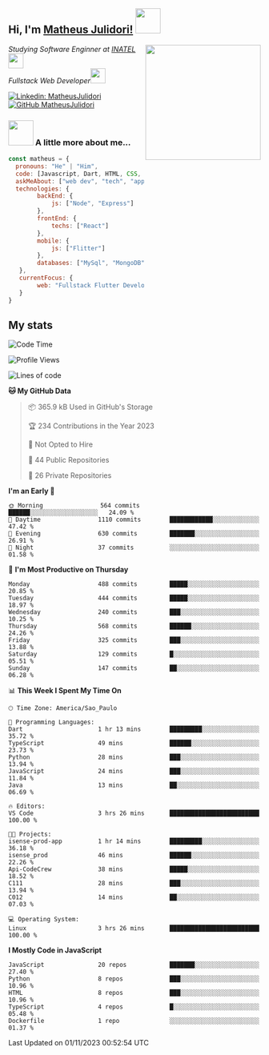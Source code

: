 <h2> Hi, I'm <a href="https://matheusjulidori.github.io" target="_blank">Matheus Julidori!</a> <img src="https://media.giphy.com/media/12oufCB0MyZ1Go/giphy.gif" width="50"></h2>
<img align='right' src="https://media.giphy.com/media/3oKIPnAiaMCws8nOsE/giphy.gif" width="230" height="auto">
<p><em>Studying Software Enginner at <a href="http://www.inatel.br" target="_blank">INATEL</a><img src="https://media.giphy.com/media/fYSnHlufseco8Fh93Z/giphy.gif" width="30"></br>
  Fullstack Web Developer<img src="https://media.giphy.com/media/WUlplcMpOCEmTGBtBW/giphy.gif" width="30">
</em></p>

[![Linkedin: MatheusJulidori](https://img.shields.io/badge/-MatheusJulidori-blue?style=flat-square&logo=Linkedin&logoColor=white&link=https://www.linkedin.com/in/MatheusJulidori/)](https://www.linkedin.com/in/MatheusJulidori/)
[![GitHub MatheusJulidori](https://img.shields.io/github/followers/matheusjulidori?label=follow&style=social)](https://github.com/MatheusJulidori)


### <img src="https://media.giphy.com/media/VgCDAzcKvsR6OM0uWg/giphy.gif" width="50"> A little more about me...  

```javascript
const matheus = {
  pronouns: "He" | "Him",
  code: [Javascript, Dart, HTML, CSS, Python, Java, C++],
  askMeAbout: ["web dev", "tech", "app dev", "games"],
  technologies: {
        backEnd: {
            js: ["Node", "Express"]
        },
        frontEnd: {
            techs: ["React"]
        },
        mobile: {
            js: ["Flitter"]
        },
        databases: ["MySql", "MongoDB","PostgreSQL","MariaDB"],
   },
   currentFocus: {
        web: "Fullstack Flutter Development"
   }
}
```
<h2>My stats</h2>

<!--START_SECTION:waka-->
![Code Time](http://img.shields.io/badge/Code%20Time-382%20hrs%2049%20mins-blue)

![Profile Views](http://img.shields.io/badge/Profile%20Views-0-blue)

![Lines of code](https://img.shields.io/badge/From%20Hello%20World%20I%27ve%20Written-7.1%20million%20lines%20of%20code-blue)

**🐱 My GitHub Data** 

> 📦 365.9 kB Used in GitHub's Storage 
 > 
> 🏆 234 Contributions in the Year 2023
 > 
> 🚫 Not Opted to Hire
 > 
> 📜 44 Public Repositories 
 > 
> 🔑 26 Private Repositories 
 > 
**I'm an Early 🐤** 

```text
🌞 Morning                564 commits         ██████░░░░░░░░░░░░░░░░░░░   24.09 % 
🌆 Daytime                1110 commits        ████████████░░░░░░░░░░░░░   47.42 % 
🌃 Evening                630 commits         ███████░░░░░░░░░░░░░░░░░░   26.91 % 
🌙 Night                  37 commits          ░░░░░░░░░░░░░░░░░░░░░░░░░   01.58 % 
```
📅 **I'm Most Productive on Thursday** 

```text
Monday                   488 commits         █████░░░░░░░░░░░░░░░░░░░░   20.85 % 
Tuesday                  444 commits         █████░░░░░░░░░░░░░░░░░░░░   18.97 % 
Wednesday                240 commits         ███░░░░░░░░░░░░░░░░░░░░░░   10.25 % 
Thursday                 568 commits         ██████░░░░░░░░░░░░░░░░░░░   24.26 % 
Friday                   325 commits         ███░░░░░░░░░░░░░░░░░░░░░░   13.88 % 
Saturday                 129 commits         █░░░░░░░░░░░░░░░░░░░░░░░░   05.51 % 
Sunday                   147 commits         ██░░░░░░░░░░░░░░░░░░░░░░░   06.28 % 
```


📊 **This Week I Spent My Time On** 

```text
🕑︎ Time Zone: America/Sao_Paulo

💬 Programming Languages: 
Dart                     1 hr 13 mins        █████████░░░░░░░░░░░░░░░░   35.72 % 
TypeScript               49 mins             ██████░░░░░░░░░░░░░░░░░░░   23.73 % 
Python                   28 mins             ███░░░░░░░░░░░░░░░░░░░░░░   13.94 % 
JavaScript               24 mins             ███░░░░░░░░░░░░░░░░░░░░░░   11.84 % 
Java                     13 mins             ██░░░░░░░░░░░░░░░░░░░░░░░   06.69 % 

🔥 Editors: 
VS Code                  3 hrs 26 mins       █████████████████████████   100.00 % 

🐱‍💻 Projects: 
isense-prod-app          1 hr 14 mins        █████████░░░░░░░░░░░░░░░░   36.18 % 
isense_prod              46 mins             ██████░░░░░░░░░░░░░░░░░░░   22.26 % 
Api-CodeCrew             38 mins             █████░░░░░░░░░░░░░░░░░░░░   18.52 % 
C111                     28 mins             ███░░░░░░░░░░░░░░░░░░░░░░   13.94 % 
C012                     14 mins             ██░░░░░░░░░░░░░░░░░░░░░░░   07.03 % 

💻 Operating System: 
Linux                    3 hrs 26 mins       █████████████████████████   100.00 % 
```

**I Mostly Code in JavaScript** 

```text
JavaScript               20 repos            ███████░░░░░░░░░░░░░░░░░░   27.40 % 
Python                   8 repos             ███░░░░░░░░░░░░░░░░░░░░░░   10.96 % 
HTML                     8 repos             ███░░░░░░░░░░░░░░░░░░░░░░   10.96 % 
TypeScript               4 repos             █░░░░░░░░░░░░░░░░░░░░░░░░   05.48 % 
Dockerfile               1 repo              ░░░░░░░░░░░░░░░░░░░░░░░░░   01.37 % 
```




 Last Updated on 01/11/2023 00:52:54 UTC
<!--END_SECTION:waka-->
